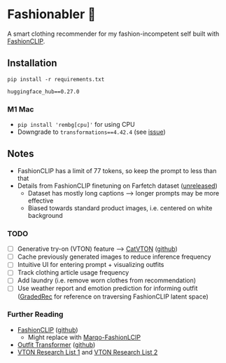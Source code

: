 # Fashionabler 👖
A smart clothing recommender for my fashion-incompetent self built with [FashionCLIP](https://github.com/patrickjohncyh/fashion-clip).

## Installation
`pip install -r requirements.txt`

`huggingface_hub==0.27.0`

### M1 Mac
- `pip install 'rembg[cpu]'` for using CPU
- Downgrade to `transformations==4.42.4` (see [issue](https://github.com/patrickjohncyh/fashion-clip/issues/39#issuecomment-2506391126))

## Notes
- FashionCLIP has a limit of 77 tokens, so keep the prompt to less than that
- Details from FashionCLIP finetuning on Farfetch dataset ([unreleased](https://github.com/patrickjohncyh/fashion-clip/issues/1))
    - Dataset has mostly long captions --> longer prompts may be more effective
    - Biased towards standard product images, i.e. centered on white background

### TODO
- [ ] Generative try-on (VTON) feature --> [CatVTON](https://arxiv.org/pdf/2407.15886) ([github](https://github.com/Zheng-Chong/CatVTON))
- [ ] Cache previously generated images to reduce inference frequency
- [ ] Intuitive UI for entering prompt + visualizing outfits
- [ ] Track clothing article usage frequency
- [ ] Add laundry (i.e. remove worn clothes from recommendation)
- [ ] Use weather report and emotion prediction for informing outfit ([GradedRec](https://arxiv.org/pdf/2204.02473) for reference on traversing FashionCLIP latent space)

### Further Reading
- [FashionCLIP](https://www.nature.com/articles/s41598-022-23052-9) ([github](https://github.com/patrickjohncyh/fashion-clip))
    - Might replace with [Marqo-FashionLCIP](https://github.com/marqo-ai/marqo-FashionCLIP)
- [Outfit Transformer](https://arxiv.org/pdf/2204.04812) ([github](https://github.com/owj0421/outfit-transformer))
- [VTON Research List 1](https://github.com/minar09/awesome-virtual-try-on?tab=readme-ov-file#Image-based-2D-Virtual-Try-on) and [VTON Research List 2](https://github.com/Zheng-Chong/Awesome-Try-On-Models?tab=readme-ov-file)

